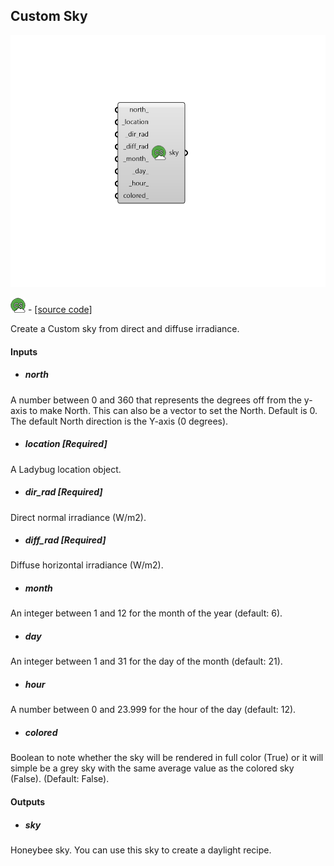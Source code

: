 ## Custom Sky

![](../../images/components/Custom_Sky.png)

![](../../images/icons/Custom_Sky.png) - [[source code]](https://github.com/ladybug-tools/honeybee-grasshopper-radiance/blob/master/honeybee_grasshopper_radiance/src//HB%20Custom%20Sky.py)


Create a Custom sky from direct and diffuse irradiance. 



#### Inputs
* ##### north 
A number between 0 and 360 that represents the degrees off from the y-axis to make North. This can also be a vector to set the North. Default is 0. The default North direction is the Y-axis (0 degrees). 
* ##### location [Required]
A Ladybug location object. 
* ##### dir_rad [Required]
Direct normal irradiance (W/m2). 
* ##### diff_rad [Required]
Diffuse horizontal irradiance (W/m2). 
* ##### month 
An integer between 1 and 12 for the month of the year (default: 6). 
* ##### day 
An integer between 1 and 31 for the day of the month (default: 21). 
* ##### hour 
A number between 0 and 23.999 for the hour of the day (default: 12). 
* ##### colored 
Boolean to note whether the sky will be rendered in full color (True) or it will simple be a grey sky with the same average value as the colored sky (False). (Default: False). 

#### Outputs
* ##### sky
Honeybee sky. You can use this sky to create a daylight recipe. 